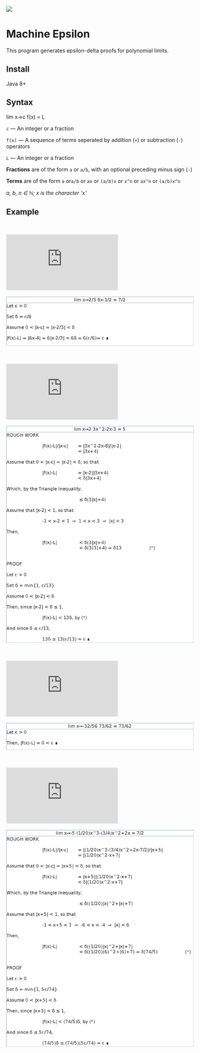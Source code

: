 ![](https://wikimedia.org/api/rest_v1/media/math/render/svg/23c795639c800469c2beb6a68c3197c43123e350)

# Machine Epsilon
This program generates epsilon-delta proofs for polynomial limits.

## Install
Java 8+

## Syntax

lim x→c f(x) = L

`c` — An integer or a fraction 

`f(x)` — A sequence of terms seperated by addition (`+`) or subtraction (`-`) operators

`L` — An integer or a fraction

**Fractions** are of the form `a` or `a/b`, with an optional preceding minus sign (`-`)

**Terms** are of the form `a` or`a/b` or `ax` or `(a/b)x` or `x^n` or `ax^n`  or `(a/b)x^n`

*a, b, n ∈ ℕ; x is the character 'x'*

## Example

&nbsp;

![](https://latex.codecogs.com/png.latex?%5Cdpi%7B200%7D%20%5Clim_%7Bx%20%5Cto%20%5Cfrac23%7D%5Cleft%5B6x-%5Cfrac12%5Cright%5D%3D%5Cfrac72)

![](images/linear.png)

&nbsp;

![](https://latex.codecogs.com/png.latex?%5Cdpi%7B200%7D%20%5Clim_%7Bx%20%5Cto%202%7D%5Cleft%5B3x%5E2-2x-3%5Cright%5D%3D5)

![](images/quadratic.png)

&nbsp;

![](https://latex.codecogs.com/png.latex?%5Cdpi%7B200%7D%20%5Clim_%7Bx%20%5Cto%20-%5Cfrac%7B32%7D%7B56%7D%7D%20%5Cfrac%7B73%7D%7B62%7D%20%3D%20%5Cfrac%7B73%7D%7B62%7D)

![](images/constant.png)

&nbsp;

![](https://latex.codecogs.com/png.latex?%5Cdpi%7B200%7D%20%5Clim_%7Bx%20%5Cto%20-5%7D%5Cleft%5B%5Cfrac%7B1%7D%7B20%7Dx%5E3-%5Cfrac34x%5E2&plus;2x%5Cright%5D%3D%5Cfrac72)

![](images/cubic.png)
